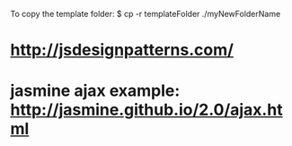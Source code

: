 To copy the template folder:
  $ cp -r templateFolder ./myNewFolderName

# http://jsdesignpatterns.com/

# jasmine ajax example: http://jasmine.github.io/2.0/ajax.html
